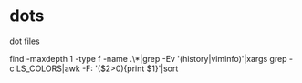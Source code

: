 # dots

dot files

find -maxdepth 1 -type f -name .\\\*|grep -Ev '(history|viminfo)'|xargs grep -c LS_COLORS|awk -F: '($2>0)\{print $1\}'|sort
